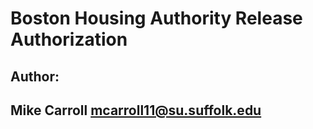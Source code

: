 # Boston Housing Authority Release Authorization



## Author:
## Mike Carroll mcarroll11@su.suffolk.edu



